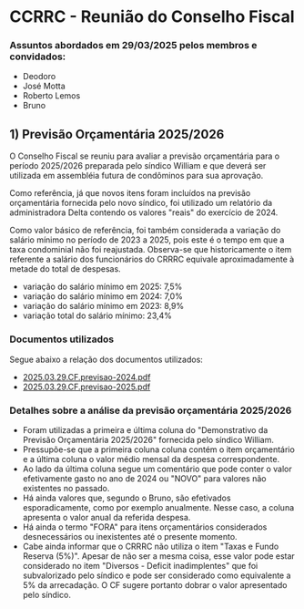 # CCRRC - Reunião do Conselho Fiscal

### Assuntos abordados em 29/03/2025 pelos membros e convidados:

- Deodoro
- José Motta
- Roberto Lemos
- Bruno

 ## 1) Previsão Orçamentária 2025/2026

 O Conselho Fiscal se reuniu para avaliar a previsão orçamentária para o período 2025/2026 preparada pelo síndico William e que deverá ser utilizada em assembléia futura de condôminos para sua aprovação.

 Como referência, já que novos itens foram incluídos na previsão orçamentária fornecida pelo novo síndico, foi utilizado um relatório da administradora Delta contendo os valores "reais" do exercício de 2024.

 Como valor básico de referência, foi também considerada a variação do salário mínimo no período  de 2023 a 2025, pois este é o tempo em que a taxa condominial não foi reajustada. Observa-se que historicamente  o item referente a salário dos funcionários do CRRRC equivale aproximadamente à metade do total de despesas.

 - variação do salário mínimo em 2025:   7,5%
 - variação do salário mínimo em 2024:   7,0%
 - variação do salário mínimo em 2023:   8,9%
 - variação total do salário mínimo:    23,4%

 ### Documentos utilizados

 Segue abaixo a relação dos documentos utilizados:

 - [2025.03.29.CF.previsao-2024.pdf](https://github.com/recreiocanoas/cf/blob/main/2025.03.29.CF.previsao-2024.pdf)
 - [2025.03.29.CF.previsao-2025.pdf](https://github.com/recreiocanoas/cf/blob/main/2025.03.29.CF.previsao-2025.pdf)

### Detalhes sobre a análise da previsão orçamentária 2025/2026

- Foram utilizadas a primeira e última coluna do "Demonstrativo da Previsão Orçamentária 2025/2026" fornecida pelo síndico William.
- Pressupõe-se que a primeira coluna coluna contém o item orçamentário e a última coluna o valor médio mensal da despesa correspondente.
- Ao lado da última coluna segue um comentário que pode conter o valor efetivamente gasto no ano de 2024 ou "NOVO" para valores não existentes no passado.
- Há ainda valores que, segundo o Bruno, são efetivados esporadicamente, como por exemplo anualmente. Nesse caso, a coluna apresenta o valor anual da referida despesa.
- Há ainda o termo "FORA" para itens orçamentários considerados desnecessários ou inexistentes até o presente momento.
- Cabe ainda informar que o CRRRC não utiliza o item "Taxas e Fundo Reserva (5%)". Apesar de não ser a mesma coisa, esse valor pode estar considerado no item "Diversos - Deficit inadimplentes" que foi subvalorizado pelo síndico e pode ser considerado como equivalente a 5% da arrecadação. O CF sugere portanto dobrar o valor apresentado pelo síndico.
 

 
